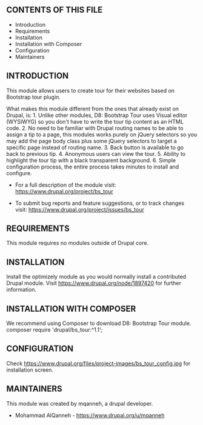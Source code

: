 CONTENTS OF THIS FILE
---------------------

* Introduction
* Requirements
* Installation
* Installation with Composer
* Configuration
* Maintainers


INTRODUCTION
------------

This module allows users to create tour for their websites based on Bootstrap tour plugin.

What makes this module different from the ones that already exist on Drupal, is:
    1. Unlike other modules, D8: Bootstrap Tour uses Visual editor (WYSIWYG) so you don't have to write the tour tip content as an HTML code.
    2. No need to be familiar with Drupal routing names to be able to assign a tip to a page, this modules works purely on jQuery selectors so you may add the page body class plus some jQuery selectors to target a specific page instead of routing name.
    3. Back button is available to go back to previous tip.
    4. Anonymous users can view the tour.
    5. Ability to highlight the tour tip with a black transparent background.
    6. Simple configuration process, the entire process takes minutes to install and configure.

 * For a full description of the module visit:
  https://www.drupal.org/project/bs_tour

 * To submit bug reports and feature suggestions, or to track changes visit:
  https://www.drupal.org/project/issues/bs_tour


REQUIREMENTS
------------

This module requires no modules outside of Drupal core.


INSTALLATION
------------

Install the optimizely module as you would normally install a contributed Drupal
module. Visit https://www.drupal.org/node/1897420 for further information.


INSTALLATION WITH COMPOSER
--------------------------

We recommend using Composer to download D8: Bootstrap Tour module.
composer require 'drupal/bs_tour:^1.1';


CONFIGURATION
--------------

Check https://www.drupal.org/files/project-images/bs_tour_config.jpg for installation screen.


MAINTAINERS
-----------

This module was created by mqanneh, a drupal developer.

 * Mohammad AlQanneh - https://www.drupal.org/u/mqanneh
